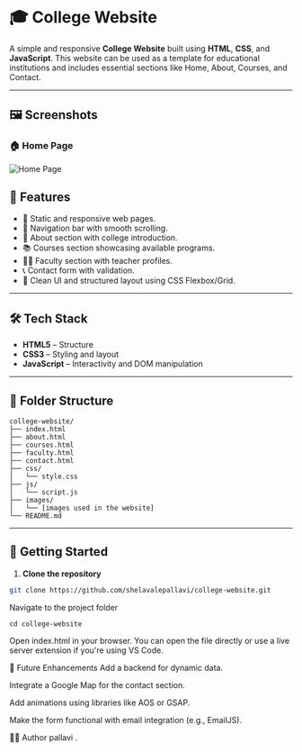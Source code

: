 # 🎓 College Website

A simple and responsive **College Website** built using **HTML**, **CSS**, and **JavaScript**. This website can be used as a template for educational institutions and includes essential sections like Home, About, Courses, and Contact.

---

## 🖼️ Screenshots

### 🏠 Home Page
![Home Page](/home.png)


## 📌 Features

- 📄 Static and responsive web pages.
- 🧭 Navigation bar with smooth scrolling.
- 🏫 About section with college introduction.
- 📚 Courses section showcasing available programs.
- 👨‍🏫 Faculty section with teacher profiles.
- 📞 Contact form with validation.
- 🔄 Clean UI and structured layout using CSS Flexbox/Grid.

---

## 🛠️ Tech Stack

- **HTML5** – Structure
- **CSS3** – Styling and layout
- **JavaScript** – Interactivity and DOM manipulation

---

## 📁 Folder Structure
```
college-website/
├── index.html
├── about.html
├── courses.html
├── faculty.html
├── contact.html
├── css/
│   └── style.css
├── js/
│   └── script.js
├── images/
│   └── [images used in the website]
└── README.md
```


---

## 🚀 Getting Started

1. **Clone the repository**  
```bash
git clone https://github.com/shelavalepallavi/college-website.git
```

Navigate to the project folder
```
cd college-website
```

Open index.html in your browser.
You can open the file directly or use a live server extension if you're using VS Code.



📌 Future Enhancements
Add a backend for dynamic data.

Integrate a Google Map for the contact section.

Add animations using libraries like AOS or GSAP.

Make the form functional with email integration (e.g., EmailJS).

🙋‍♂️ Author
pallavi .
